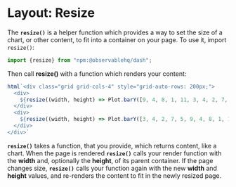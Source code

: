 # Layout: Resize

The **`resize()`** is a helper function which provides a way to set the size of a chart, or other content, to fit into a container on your page.  To use it, import `resize()`:

```js echo
import {resize} from "npm:@observablehq/dash";
```

Then call **resize()** with a function which renders your content:

```js echo
html`<div class="grid grid-cols-4" style="grid-auto-rows: 200px;">
  <div>
    ${resize((width, height) => Plot.barY([9, 4, 8, 1, 11, 3, 4, 2, 7, 5]).plot({width, height}))}
  </div>
  <div>
    ${resize((width, height) => Plot.barY([3, 4, 2, 7, 5, 9, 4, 8, 1, 11]).plot({width, height}))}
  </div>
</div>`
```

**`resize()`** takes a function, that you provide, which returns content, like a chart.  When the page is rendered **`resize()`** calls your render function with the **width** and, optionally the **height**, of its parent container.  If the page changes size, **`resize()`** calls your function again with the new **width** and **height** values, and re-renders the content to fit in the newly resized page.

